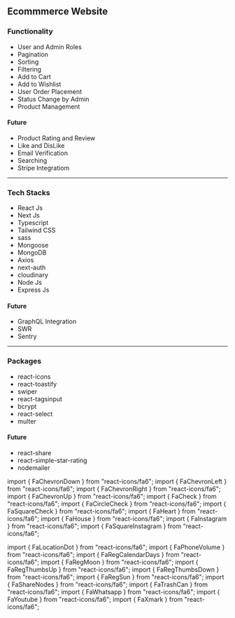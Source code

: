 ## Ecommmerce Website

### Functionality 
- User and Admin Roles
- Pagination
- Sorting
- Filtering
- Add to Cart
- Add to Wishlist
- User Order Placement
- Status Change by Admin
- Product Management

#### Future
- Product Rating and Review
- Like and DisLike
- Email Verification
- Searching
- Stripe Integratiom

--------------------------------

### Tech Stacks

- React Js
- Next Js
- Typescript
- Tailwind CSS
- sass
- Mongoose
- MongoDB
- Axios
- next-auth
- cloudinary
- Node Js
- Express Js

#### Future
- GraphQL Integration
- SWR
- Sentry 

--------------------------------

### Packages

- react-icons
- react-toastify
- swiper
- react-tagsinput
- bcrypt
- react-select
- multer

#### Future
- react-share
- react-simple-star-rating
- nodemailer




import { FaChevronDown } from "react-icons/fa6";
import { FaChevronLeft } from "react-icons/fa6";
import { FaChevronRight } from "react-icons/fa6";
import { FaChevronUp } from "react-icons/fa6";
import { FaCheck } from "react-icons/fa6";
import { FaCircleCheck } from "react-icons/fa6";
import { FaSquareCheck } from "react-icons/fa6";
import { FaHeart } from "react-icons/fa6";
import { FaHouse } from "react-icons/fa6";
import { FaInstagram } from "react-icons/fa6";
import { FaSquareInstagram } from "react-icons/fa6";

import { FaLocationDot } from "react-icons/fa6";
import { FaPhoneVolume } from "react-icons/fa6";
import { FaRegCalendarDays } from "react-icons/fa6";
import { FaRegMoon } from "react-icons/fa6";
import { FaRegThumbsUp } from "react-icons/fa6";
import { FaRegThumbsDown } from "react-icons/fa6";
import { FaRegSun } from "react-icons/fa6";
import { FaShareNodes } from "react-icons/fa6";
import { FaTrashCan } from "react-icons/fa6";
import { FaWhatsapp } from "react-icons/fa6";
import { FaYoutube } from "react-icons/fa6";
import { FaXmark } from "react-icons/fa6";
